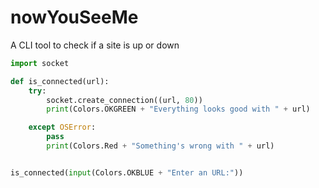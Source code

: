 # nowYouSeeMe
A CLI tool to check if a site is up or down


```python
import socket

def is_connected(url):
    try:
        socket.create_connection((url, 80))
        print(Colors.OKGREEN + "Everything looks good with " + url)

    except OSError:
        pass
        print(Colors.Red + "Something's wrong with " + url)


is_connected(input(Colors.OKBLUE + "Enter an URL:"))
```